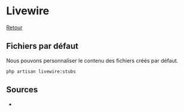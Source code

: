# Livewire

[Retour](../readme.md)

## Fichiers par défaut

Nous pouvons personnaliser le contenu des fichiers créés par défaut.

```console
php artisan livewire:stubs
```

## Sources

* []()